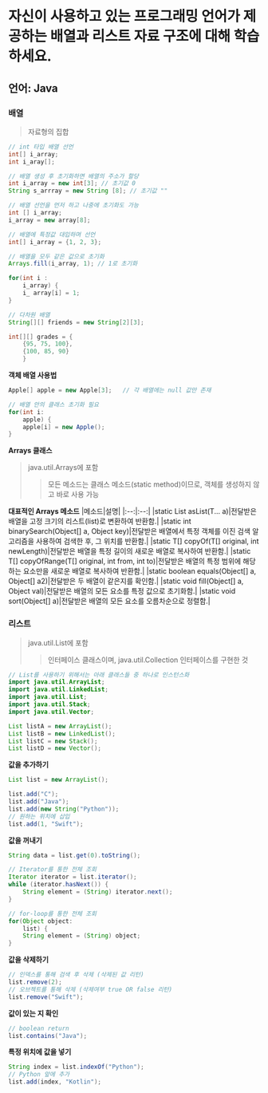 # 자신이 사용하고 있는 프로그래밍 언어가 제공하는 배열과 리스트 자료 구조에 대해 학습하세요.

## 언어: Java

### 배열
> 자료형의 집합


```java
// int 타입 배열 선언
int[] i_array;
int i_aray[];

// 배열 생성 후 초기화하면 배열의 주소가 할당
int i_array = new int[3]; // 초기값 0
String s_arrray = new String [8]; // 초기값 ""

// 배열 선언을 먼저 하고 나중에 초기화도 가능
int [] i_array;
i_array = new array[8];

// 배열에 특정값 대입하며 선언
int[] i_array = {1, 2, 3};

// 배열을 모두 같은 값으로 초기화
Arrays.fill(i_array, 1); // 1로 초기화

for(int i :
	i_array) {
	i_ array[i] = 1;
}

// 다차원 배열
String[][] friends = new String[2][3];

int[][] grades = {
	{95, 75, 100},
	{100, 85, 90}
	}
```
__객체 배열 사용법__
```java
Apple[] apple = new Apple[3];	// 각 배열에는 null 값만 존재

// 배열 안의 클래스 초기화 필요
for(int i:
	apple) {
	apple[i] = new Apple();
}

```

__Arrays 클래스__
> java.util.Arrays에 포함
>> 모든 메소드는 클래스 메소드(static method)이므로, 객체를 생성하지 않고 바로 사용 가능

__대표적인 Arrays 메소드__
|메소드|설명|
|:--:|:--:|
|static <T> List<T> asList(T... a)|전달받은 배열을 고정 크기의 리스트(list)로 변환하여 반환함.|
|static int binarySearch(Object[] a, Object key)|전달받은 배열에서 특정 객체를 이진 검색 알고리즘을 사용하여 검색한 후, 그 위치를 반환함.|
|static <T> T[] copyOf(T[] original, int newLength)|전달받은 배열을 특정 길이의 새로운 배열로 복사하여 반환함.|
|static <T> T[] copyOfRange(T[] original, int from, int to)|전달받은 배열의 특정 범위에 해당하는 요소만을 새로운 배열로 복사하여 반환함.|
|static boolean equals(Object[] a, Object[] a2)|전달받은 두 배열이 같은지를 확인함.|
|static void fill(Object[] a, Object val)|전달받은 배열의 모든 요소를 특정 값으로 초기화함.|
|static void sort(Object[] a)|전달받은 배열의 모든 요소를 오름차순으로 정렬함.|

### 리스트
> java.util.List에 포함
>> 인터페이스 클래스이며, java.util.Collection 인터페이스를 구현한 것

```java
// List를 사용하기 위해서는 아래 클래스들 중 하나로 인스턴스화
import java.util.ArrayList;
import java.util.LinkedList;
import java.util.List;
import java.util.Stack;
import java.util.Vector;

List listA = new ArrayList();
List listB = new LinkedList();
List listC = new Stack();
List listD = new Vector();
```

__값을 추가하기__
```java
List list = new ArrayList();

list.add("C");
list.add("Java");
list.add(new String("Python"));
// 원하는 위치에 삽입
list.add(1, "Swift");
```

__값을 꺼내기__
```java
String data = list.get(0).toString();

// Iterator를 통한 전체 조회
Iterator iterator = list.iterator();
while (iterator.hasNext()) {
	String element = (String) iterator.next();
}

// for-loop를 통한 전체 조회
for(Object object:
	list) {
	String element = (String) object;
}
```

__값을 삭제하기__
```java
// 인덱스를 통해 검색 후 삭제 (삭제된 값 리턴)
list.remove(2);
// 오브젝트를 통해 삭제 (삭제여부 true OR false 리턴)
list.remove("Swift");
```

__값이 있는 지 확인__
```java
// boolean return
list.contains("Java");
```

__특정 위치에 값을 넣기__
```java
String index = list.indexOf("Python");
// Python 앞에 추가
list.add(index, "Kotlin");
```